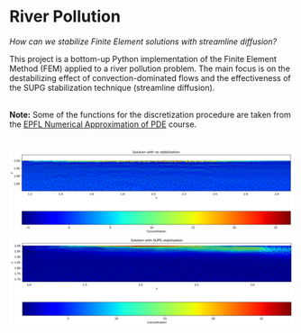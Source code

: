 # River Pollution
_How can we stabilize Finite Element solutions with streamline diffusion?_

This project is a bottom-up Python implementation of the Finite Element Method (FEM) applied to a river pollution problem. The main focus is on the destabilizing effect of convection-dominated flows and the effectiveness of the SUPG stabilization technique (streamline diffusion).

<br> **Note:** Some of the functions for the discretization procedure are taken from the [EPFL Numerical Approximation of PDE](https://edu.epfl.ch/coursebook/en/numerical-approximation-of-pdes-MATH-451) course.

<br>
<div align="center">
  <img src="Images/nostab-2.png" width=900>
  <img src="Images/stab-2.png" width=900>
</div>
